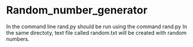 # Random_number_generator
In the command line rand.py should be run using the command rand.py
In the same directoty, text file called random.txt will be created with random numbers.
